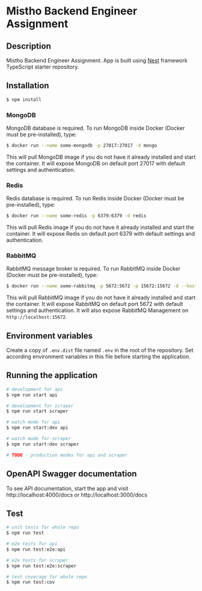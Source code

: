 # Mistho Backend Engineer Assignment

## Description

Mistho Backend Engineer Assignment. App is built using [Nest](https://github.com/nestjs/nest) framework TypeScript
starter repository.

## Installation

```bash
$ npm install
```

### MongoDB

MongoDB database is required. To run MongoDB inside Docker (Docker must be pre-installed), type:

```bash
$ docker run --name some-mongodb -p 27017:27017 -d mongo
```

This will pull MongoDB image if you do not have it already installed and start the container. It will expose MongoDB on
default port 27017 with default settings and authentication.

### Redis

Redis database is required. To run Redis inside Docker (Docker must be pre-installed), type:

```bash
$ docker run --name some-redis -p 6379:6379 -d redis
```

This will pull Redis image if you do not have it already installed and start the container. It will expose Redis on
default port 6379 with default settings and authentication.

### RabbitMQ

RabbitMQ message broker is required. To run RabbitMQ inside Docker (Docker must be pre-installed), type:

```bash
$ docker run --name some-rabbitmq -p 5672:5672 -p 15672:15672 -d --hostname my-rabbit rabbitmq:3-management
```

This will pull RabbitMQ image if you do not have it already installed and start the container. It will expose RabbitMQ
on default port 5672 with default settings and authentication. It will also expose RabbitMQ Management
on `http://localhost:15672`.

## Environment variables

Create a copy of `.env.dist` file named `.env` in the root of the repository. Set according environment variables in
this file before starting the application.

## Running the application

```bash
# development for api
$ npm run start api

# development for scraper
$ npm run start scraper

# watch mode for api
$ npm run start:dev api

# watch mode for scraper
$ npm run start:dev scraper

# TODO - production modes for api and scraper
```

## OpenAPI Swagger documentation

To see API documentation, start the app and visit http://localhost:4000/docs or http://localhost:3000/docs

## Test

```bash
# unit tests for whole repo
$ npm run test

# e2e tests for api
$ npm run test:e2e:api

# e2e tests for scraper
$ npm run test:e2e:scraper

# test coverage for whole repo
$ npm run test:cov
```